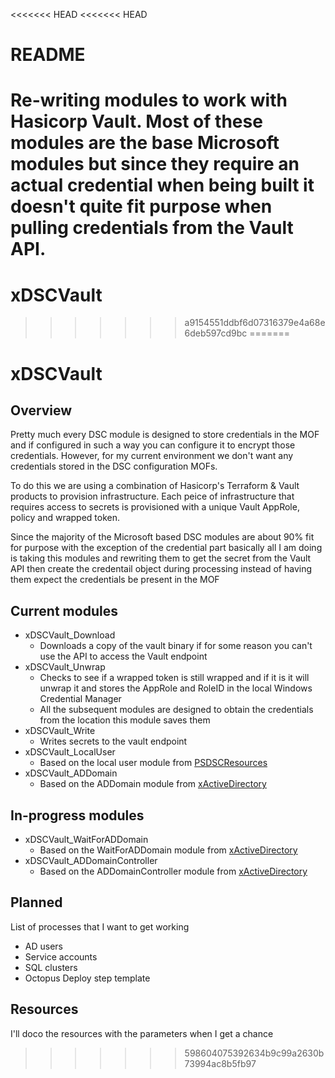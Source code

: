 <<<<<<< HEAD
<<<<<<< HEAD
# README #

Re-writing modules to work with Hasicorp Vault. Most of these modules are the base Microsoft modules but since they require an actual credential when being built it doesn't quite fit purpose when pulling credentials from the Vault API.
=======
# xDSCVault
>>>>>>> a9154551ddbf6d07316379e4a68e6deb597cd9bc
=======
# xDSCVault #
## Overview ##

Pretty much every DSC module is designed to store credentials in the MOF and if configured in such a way you can configure it to encrypt those credentials. However, for my current environment we don't want any credentials stored in the DSC configuration MOFs.

To do this we are using a combination of Hasicorp's Terraform & Vault products to provision infrastructure. Each peice of infrastructure that requires access to secrets is provisioned with a unique Vault AppRole, policy and wrapped token.

Since the majority of the Microsoft based DSC modules are about 90% fit for purpose with the exception of the credential part basically all I am doing is taking this modules and rewriting them to get the secret from the Vault API then create the credentail object during processing instead of having them expect the credentials be present in the MOF

## Current modules

- xDSCVault_Download
	- Downloads a copy of the vault binary if for some reason you can't use the API to access the Vault endpoint
- xDSCVault_Unwrap
	- Checks to see if a wrapped token is still wrapped and if it is it will unwrap it and stores the AppRole and RoleID in the local Windows Credential Manager
	- All the subsequent modules are designed to obtain the credentials from the location this module saves them
- xDSCVault_Write
	- Writes secrets to the vault endpoint
- xDSCVault_LocalUser
	- Based on the local user module from [PSDSCResources](https://github.com/PowerShell/PSDscResources#user)
- xDSCVault_ADDomain
	- Based on the ADDomain module from [xActiveDirectory](https://github.com/PowerShell/xActiveDirectory#xaddomain)

## In-progress modules

- xDSCVault_WaitForADDomain
	- Based on the WaitForADDomain module from [xActiveDirectory](https://github.com/PowerShell/xActiveDirectory#xwaitforaddomain)
- xDSCVault_ADDomainController
	- Based on the ADDomainController module from [xActiveDirectory](https://github.com/PowerShell/xActiveDirectory#xaddomaincontroller)

## Planned

List of processes that I want to get working

- AD users
- Service accounts
- SQL clusters
- Octopus Deploy step template

## Resources

I'll doco the resources with the parameters when I get a chance
>>>>>>> 598604075392634b9c99a2630b73994ac8b5fb97
